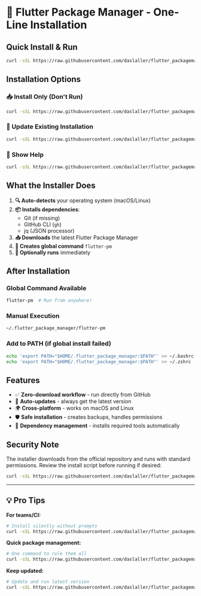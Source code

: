 # 🚀 Flutter Package Manager - One-Line Installation

## Quick Install & Run

```bash
curl -sSL https://raw.githubusercontent.com/daslaller/flutter_packagemanager_setup/main/install.sh | bash
```

## Installation Options

### 📥 Install Only (Don't Run)
```bash
curl -sSL https://raw.githubusercontent.com/daslaller/flutter_packagemanager_setup/main/install.sh | bash -s -- --no-run
```

### 🔄 Update Existing Installation
```bash
curl -sSL https://raw.githubusercontent.com/daslaller/flutter_packagemanager_setup/main/install.sh | bash -s -- --update
```

### 📖 Show Help
```bash
curl -sSL https://raw.githubusercontent.com/daslaller/flutter_packagemanager_setup/main/install.sh | bash -s -- --help
```

## What the Installer Does

1. **🔍 Auto-detects** your operating system (macOS/Linux)
2. **📦 Installs dependencies**:
   - Git (if missing)
   - GitHub CLI (`gh`)
   - jq (JSON processor)
3. **📥 Downloads** the latest Flutter Package Manager
4. **🔗 Creates global command** `flutter-pm`
5. **🚀 Optionally runs** immediately

## After Installation

### Global Command Available
```bash
flutter-pm  # Run from anywhere!
```

### Manual Execution
```bash
~/.flutter_package_manager/flutter-pm
```

### Add to PATH (if global install failed)
```bash
echo 'export PATH="$HOME/.flutter_package_manager:$PATH"' >> ~/.bashrc
echo 'export PATH="$HOME/.flutter_package_manager:$PATH"' >> ~/.zshrc
```

## Features

- ✅ **Zero-download workflow** - run directly from GitHub
- 🔄 **Auto-updates** - always get the latest version
- 🌍 **Cross-platform** - works on macOS and Linux
- 🛡️ **Safe installation** - creates backups, handles permissions
- 🔧 **Dependency management** - installs required tools automatically

## Security Note

The installer downloads from the official repository and runs with standard permissions. Review the install script before running if desired:

```bash
curl -sSL https://raw.githubusercontent.com/daslaller/flutter_packagemanager_setup/main/install.sh
```

---

## 💡 Pro Tips

**For teams/CI:**
```bash
# Install silently without prompts
curl -sSL https://raw.githubusercontent.com/daslaller/flutter_packagemanager_setup/main/install.sh | bash -s -- --no-run
```

**Quick package management:**
```bash
# One command to rule them all
curl -sSL https://raw.githubusercontent.com/daslaller/flutter_packagemanager_setup/main/install.sh | bash
```

**Keep updated:**
```bash
# Update and run latest version
curl -sSL https://raw.githubusercontent.com/daslaller/flutter_packagemanager_setup/main/install.sh | bash -s -- --update && flutter-pm
```